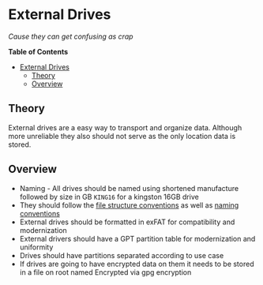 # External Drives
*Cause they can get confusing as crap*


**Table of Contents**
- [External Drives](#external-drives)
  - [Theory](#theory)
  - [Overview](#overview)
## Theory
External drives are a easy way to transport and organize data. Although more unreliable they also should not serve as the only location data is stored. 
## Overview
* Naming - All drives should be named using shortened manufacture followed by size in GB `KING16` for a kingston 16GB drive
* They should follow the [file structure conventions](../../../../Data_Management/file_structure_conventions.md) as well as [naming conventions](../../../../Data_Management/naming_conventions.md)
* External drives should be formatted in exFAT for compatibility and modernization
* External drivers should have a GPT partition table for modernization and uniformity 
* Drives should have partitions separated according to use case
* If drives are going to have encrypted data on them it needs to be stored in a file on root named Encrypted via gpg encryption
